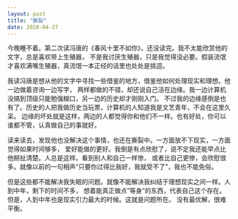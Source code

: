 ```yaml
---
layout: post
title: "撕裂"
date: 2020-04-27
---
```


今晚睡不着。第二次读冯唐的《春风十里不如你》，还没读完。我不太能欣赏他的文字，总是喜欢带上生殖器，
不是我讨厌生殖器，只是我觉得没必要。假装流氓才喜欢满嘴生殖器，真流氓一本正经的话里也处处是挑逗。

我读冯唐是想从他的文字中寻找一些借鉴的地方，借鉴他如何处理现实和理想。他一边做着咨询一边写字，
两样都做的不错，却还说自己活在边缘。我一边计算机没搞到顶级只能勉强糊口，另一边的历史却才刚刚入门。
不过我的边缘感倒是也有了。历史的人把我做历史当玩票，计算机的人知道我是文艺青年，不会在这里久呆。
边缘的坏处就是这样，两边的人都觉得你和他们不一样。也有好处，你可以谁都不管，认真做自己的事就好。

读来读去，发现他也没解决这个事情，也还在撕裂中。一方面放不下现实，一方面觉得如果时间够多，
爱好能做的更好。我倒是有点欣慰了，说不定我还能早点比他掰扯清楚。人总是这样。看到别人和自己一样惨，
或者比自己更惨，会欣慰很多。就像以前的一句相声“只要你过得比我好，我就受不了”，我也不能免俗。

但是这些都不能解决我失眠的问题。就像不能解决我纠结于理想现实之间一样。人到中年，剩下的时间不多，
想着能真正做点“等身”的东西，代表自己这个存在。但是，人到中年也是现实引力最大的时候。这就是问题所在。
没有最优解，很难平衡。